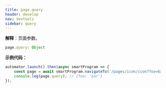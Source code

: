 ```yaml
---
title: page.query
header: develop
nav: devtools
sidebar: query
---
```


**解释**：页面参数。

```ts
page.query: Object
```

**示例代码：**

```js
automator.launch().then(async smartProgram => {
    const page = await smartProgram.navigateTo('/pages/icon/icon?foo=bar');
    console.log(page.query); // {foo: 'bar'}
});
```
